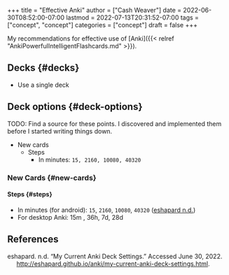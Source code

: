 +++
title = "Effective Anki"
author = ["Cash Weaver"]
date = 2022-06-30T08:52:00-07:00
lastmod = 2022-07-13T20:31:52-07:00
tags = ["concept", "concept"]
categories = ["concept"]
draft = false
+++

My recommendations for effective use of [Anki]({{< relref "AnkiPowerfulIntelligentFlashcards.md" >}}).


## Decks {#decks}

-   Use a single deck


## Deck options {#deck-options}

TODO: Find a source for these points. I discovered and implemented them before I started writing things down.

-   New cards
    -   Steps
        -   In minutes: `15, 2160, 10080, 40320`


### New Cards {#new-cards}


#### Steps {#steps}

-   In minutes (for android): `15`, `2160`, `10080`, `40320` (<a href="#citeproc_bib_item_1">eshapard n.d.</a>)
-   For desktop Anki: 15m , 36h, 7d, 28d

## References

<style>.csl-entry{text-indent: -1.5em; margin-left: 1.5em;}</style><div class="csl-bib-body">
  <div class="csl-entry"><a id="citeproc_bib_item_1"></a>eshapard. n.d. “My Current Anki Deck Settings.” Accessed June 30, 2022. <a href="http://eshapard.github.io/anki/my-current-anki-deck-settings.html">http://eshapard.github.io/anki/my-current-anki-deck-settings.html</a>.</div>
</div>
